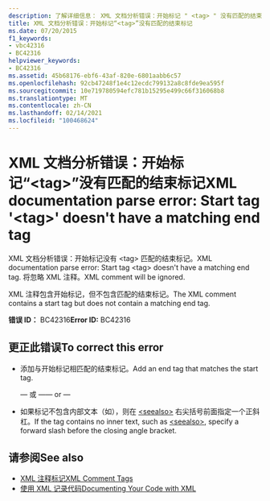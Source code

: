 ```yaml
---
description: 了解详细信息： XML 文档分析错误：开始标记 " <tag> " 没有匹配的结束标记
title: XML 文档分析错误：开始标记“<tag>”没有匹配的结束标记
ms.date: 07/20/2015
f1_keywords:
- vbc42316
- BC42316
helpviewer_keywords:
- BC42316
ms.assetid: 45b68176-ebf6-43af-820e-6801aabb6c57
ms.openlocfilehash: 92cb47248f1e4c12ecdc799132a8c8fde9ea595f
ms.sourcegitcommit: 10e719780594efc781b15295e499c66f316068b8
ms.translationtype: MT
ms.contentlocale: zh-CN
ms.lasthandoff: 02/14/2021
ms.locfileid: "100468624"
---
```

# <a name="xml-documentation-parse-error-start-tag-tag-doesnt-have-a-matching-end-tag"></a><span data-ttu-id="128c7-103">XML 文档分析错误：开始标记“\<tag>”没有匹配的结束标记</span><span class="sxs-lookup"><span data-stu-id="128c7-103">XML documentation parse error: Start tag '\<tag>' doesn't have a matching end tag</span></span>

<span data-ttu-id="128c7-104">XML 文档分析错误：开始标记没有 \<tag> 匹配的结束标记。</span><span class="sxs-lookup"><span data-stu-id="128c7-104">XML documentation parse error: Start tag \<tag> doesn't have a matching end tag.</span></span> <span data-ttu-id="128c7-105">将忽略 XML 注释。</span><span class="sxs-lookup"><span data-stu-id="128c7-105">XML comment will be ignored.</span></span>  
  
 <span data-ttu-id="128c7-106">XML 注释包含开始标记，但不包含匹配的结束标记。</span><span class="sxs-lookup"><span data-stu-id="128c7-106">The XML comment contains a start tag but does not contain a matching end tag.</span></span>  
  
 <span data-ttu-id="128c7-107">**错误 ID：** BC42316</span><span class="sxs-lookup"><span data-stu-id="128c7-107">**Error ID:** BC42316</span></span>  
  
## <a name="to-correct-this-error"></a><span data-ttu-id="128c7-108">更正此错误</span><span class="sxs-lookup"><span data-stu-id="128c7-108">To correct this error</span></span>  
  
- <span data-ttu-id="128c7-109">添加与开始标记相匹配的结束标记。</span><span class="sxs-lookup"><span data-stu-id="128c7-109">Add an end tag that matches the start tag.</span></span>  
  
     <span data-ttu-id="128c7-110">— 或 —</span><span class="sxs-lookup"><span data-stu-id="128c7-110">— or —</span></span>  
  
- <span data-ttu-id="128c7-111">如果标记不包含内部文本（如），则在 [\<seealso>](../language-reference/xmldoc/seealso.md) 右尖括号前面指定一个正斜杠。</span><span class="sxs-lookup"><span data-stu-id="128c7-111">If the tag contains no inner text, such as [\<seealso>](../language-reference/xmldoc/seealso.md), specify a forward slash before the closing angle bracket.</span></span>  
  
## <a name="see-also"></a><span data-ttu-id="128c7-112">请参阅</span><span class="sxs-lookup"><span data-stu-id="128c7-112">See also</span></span>

- [<span data-ttu-id="128c7-113">XML 注释标记</span><span class="sxs-lookup"><span data-stu-id="128c7-113">XML Comment Tags</span></span>](../language-reference/xmldoc/index.md)
- [<span data-ttu-id="128c7-114">使用 XML 记录代码</span><span class="sxs-lookup"><span data-stu-id="128c7-114">Documenting Your Code with XML</span></span>](../programming-guide/program-structure/documenting-your-code-with-xml.md)
